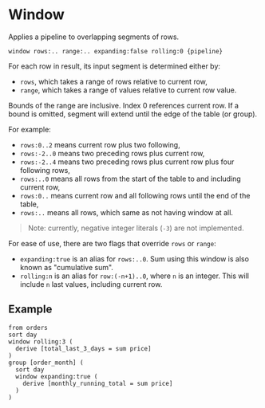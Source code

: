 # Window

Applies a pipeline to overlapping segments of rows.

```prql_no_test
window rows:.. range:.. expanding:false rolling:0 {pipeline}
```

For each row in result, its input segment is determined either by:

- `rows`, which takes a range of rows relative to current row,
- `range`, which takes a range of values relative to current row value.

Bounds of the range are inclusive. Index 0 references current row. If a
bound is omitted, segment will extend until the edge of the table (or group).

For example:

- `rows:0..2`   means current row plus two following,
- `rows:-2..0`  means two preceding rows plus current row,
- `rows:-2..4`  means two preceding rows plus current row plus four following rows,
- `rows:..0`    means all rows from the start of the table to and including current row,
- `rows:0..`    means current row and all following rows until the end of the table,
- `rows:..`     means all rows, which same as not having window at all.

> Note: currently, negative integer literals (`-3`) are not implemented.

<!-- TODO: rows vs range example, with visualization -->

For ease of use, there are two flags that override `rows` or `range`:

- `expanding:true` is an alias for `rows:..0`. Sum using this window is also known as "cumulative sum".
- `rolling:n` is an alias for `row:(-n+1)..0`, where `n` is an integer. This will include `n` last values, including current row.

## Example

```prql
from orders
sort day
window rolling:3 (
  derive [total_last_3_days = sum price]
)
group [order_month] (
  sort day
  window expanding:true (
    derive [monthly_running_total = sum price]
  )
)
```
